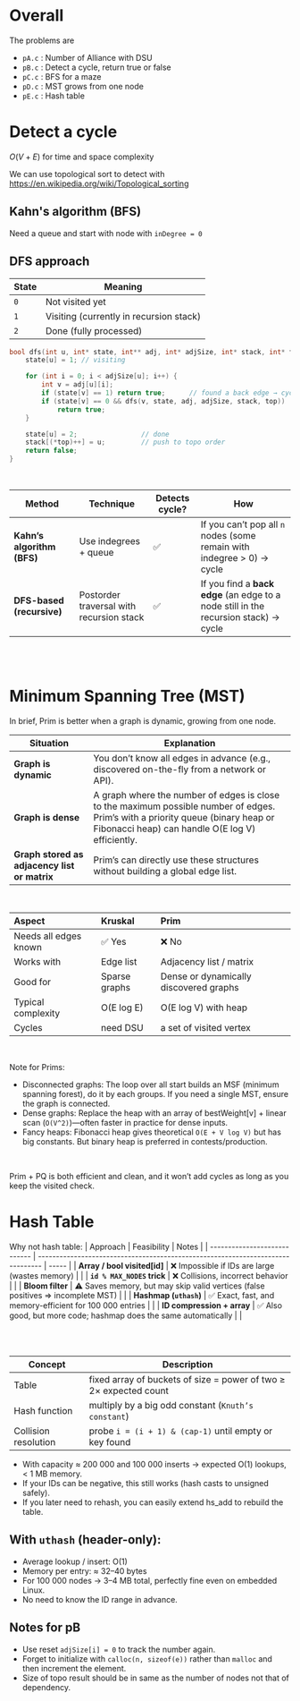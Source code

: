 # Overall
The problems are
- `pA.c` : Number of Alliance with DSU
- `pB.c` : Detect a cycle, return true or false
- `pC.c` : BFS for a maze
- `pD.c` : MST grows from one node
- `pE.c` : Hash table


# Detect a cycle
$O(V+E)$ for time and space complexity <br>

We can use topological sort to detect with
https://en.wikipedia.org/wiki/Topological_sorting

## Kahn's algorithm (BFS)
Need a queue and start with node with `inDegree = 0`

## DFS approach
| State | Meaning                                 |
| ----- | --------------------------------------- |
| `0`   | Not visited yet                         |
| `1`   | Visiting (currently in recursion stack) |
| `2`   | Done (fully processed)                  |
```c
bool dfs(int u, int* state, int** adj, int* adjSize, int* stack, int* top) {
    state[u] = 1; // visiting

    for (int i = 0; i < adjSize[u]; i++) {
        int v = adj[u][i];
        if (state[v] == 1) return true;      // found a back edge → cycle
        if (state[v] == 0 && dfs(v, state, adj, adjSize, stack, top)) 
            return true;
    }

    state[u] = 2;                // done
    stack[(*top)++] = u;         // push to topo order
    return false;
}
```

<br>

| Method                     | Technique                                | Detects cycle? | How                                                                                  |
| -------------------------- | ---------------------------------------- | -------------- | ------------------------------------------------------------------------------------ |
| **Kahn’s algorithm (BFS)** | Use indegrees + queue                    | ✅              | If you can’t pop all `n` nodes (some remain with indegree > 0) → cycle               |
| **DFS-based (recursive)**  | Postorder traversal with recursion stack | ✅              | If you find a **back edge** (an edge to a node still in the recursion stack) → cycle |

<br>
<br>

# Minimum Spanning Tree (MST)
In brief, Prim is better when a graph is dynamic, growing from one node.

| Situation                                    | Explanation                                                                                     |
| -------------------------------------------- | ----------------------------------------------------------------------------------------------- |
| **Graph is dynamic**                         | You don’t know all edges in advance (e.g., discovered on-the-fly from a network or API).        |
| **Graph is dense**                           | A graph where the number of edges is close to the maximum possible number of edges. Prim’s with a priority queue (binary heap or Fibonacci heap) can handle O(E log V) efficiently. |
| **Graph stored as adjacency list or matrix** | Prim’s can directly use these structures without building a global edge list.                   |

<br>

| Aspect                | Kruskal       | Prim                                   |
| :-------------------- | :------------ | :------------------------------------- |
| Needs all edges known | ✅ Yes        | ❌ No                                  |
| Works with            | Edge list     | Adjacency list / matrix                |
| Good for              | Sparse graphs | Dense or dynamically discovered graphs |
| Typical complexity    | O(E log E)    | O(E log V) with heap                   |
| Cycles                | need DSU      | a set of visited vertex                |

<br>

Note for Prims:
- Disconnected graphs: The loop over all start builds an MSF (minimum spanning forest), do it by each groups. If you need a single MST, ensure the graph is connected.
- Dense graphs: Replace the heap with an array of bestWeight[v] + linear scan (`O(V^2)`)—often faster in practice for dense inputs.
- Fancy heaps: Fibonacci heap gives theoretical `O(E + V log V)` but has big constants. But binary heap is preferred in contests/production.

<br>

Prim + PQ is both efficient and clean, and it won’t add cycles as long as you keep the visited check.


# Hash Table
Why not hash table:
| Approach                     | Feasibility                                                                     | Notes |
| ---------------------------- | ------------------------------------------------------------------------------- | ----- |
| **Array / bool visited[id]** | ❌ Impossible if IDs are large (wastes memory)                                   |       |
| **`id % MAX_NODES` trick**   | ❌ Collisions, incorrect behavior                                                |       |
| **Bloom filter**             | ⚠️ Saves memory, but may skip valid vertices (false positives ⇒ incomplete MST) |       |
| **Hashmap (`uthash`)**       | ✅ Exact, fast, and memory-efficient for 100 000 entries                         |       |
| **ID compression + array**   | ✅ Also good, but more code; hashmap does the same automatically                 |       |

<br>
<br>

| Concept              | Description                                                       |
| -------------------- | ----------------------------------------------------------------- |
| Table                | fixed array of buckets of size = power of two ≥ 2× expected count |
| Hash function        | multiply by a big odd constant (`Knuth’s constant`)               |
| Collision resolution | probe `i = (i + 1) & (cap-1)` until empty or key found            |

- With capacity ≈ 200 000 and 100 000 inserts → expected O(1) lookups, < 1 MB memory.
- If your IDs can be negative, this still works (hash casts to unsigned safely).
- If you later need to rehash, you can easily extend hs_add to rebuild the table.


## With `uthash` (header-only):
- Average lookup / insert: O(1)
- Memory per entry: ≈ 32–40 bytes
- For 100 000 nodes → 3–4 MB total, perfectly fine even on embedded Linux.
- No need to know the ID range in advance.

## Notes for pB
- Use reset `adjSize[i] = 0` to track the number again.
- Forget to initialize with `calloc(n, sizeof(e))` rather than `malloc` and then increment the element.
- Size of topo result should be in same as the number of nodes not that of dependency.


